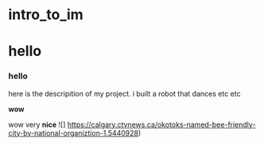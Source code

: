 # intro_to_im
# hello
### hello
here is the descripition of my project. i built a robot that dances
etc
etc

**wow**

wow very **nice**
![] https://calgary.ctvnews.ca/okotoks-named-bee-friendly-city-by-national-organiztion-1.5440928)
